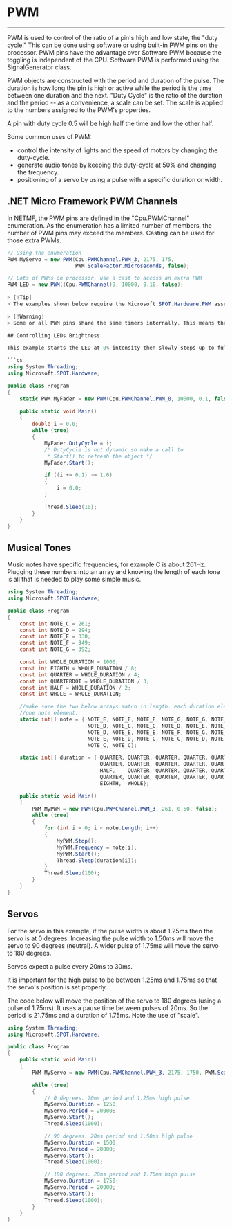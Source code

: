 # PWM
---

PWM is used to control of the ratio of a pin's high and low state, the "duty cycle." This can be done using software or using built-in PWM pins on the processor. PWM pins have the advantage over Software PWM because the toggling is independent of the CPU. Software PWM is performed using the SignalGenerator class.

PWM objects are constructed with the period and duration of the pulse.  The duration is how long the pin is high or active while the period is the time between one duration and the next. "Duty Cycle" is the ratio of the duration and the period -- as a convenience, a scale can be set. The scale is applied to the numbers assigned to the PWM's properties.

A pin with duty cycle 0.5 will be high half the time and low the other half.

Some common uses of PWM:
* control the intensity of lights and the speed of motors by changing the duty-cycle.
* generate audio tones by keeping the duty-cycle at 50% and changing the frequency.
* positioning of a servo by using a pulse with a specific duration or width.

## .NET Micro Framework PWM Channels
In NETMF, the PWM pins are defined in the "Cpu.PWMChannel" enumeration. As the enumeration has a limited number of members, the number of PWM pins may exceed the members. Casting can be used for those extra PWMs.

```cs
// Using the enumeration
PWM MyServo = new PWM(Cpu.PWMChannel.PWM_3, 2175, 175,
                      PWM.ScaleFactor.Microseconds, false);

// Lots of PWMs on processor, use a cast to access an extra PWM
PWM LED = new PWM((Cpu.PWMChannel)9, 10000, 0.10, false);
 
> [!Tip]
> The examples shown below require the Microsoft.SPOT.Hardware.PWM assembly; 

> [!Warning]
> Some or all PWM pins share the same timers internally. This means the changing frequency on one pin will also effect the others. However, the duty cycle can be different on all pins. Users needing to determine which pins share the same timer have two options. Either use trial and error on all PWM pins or check the processor manual.

## Controlling LEDs Brightness

This example starts the LED at 0% intensity then slowly steps up to full intensity, after which it reverts to 0% and starts over.

```cs
using System.Threading;
using Microsoft.SPOT.Hardware;

public class Program
{
    static PWM MyFader = new PWM(Cpu.PWMChannel.PWM_0, 10000, 0.1, false);

    public static void Main()
    {
        double i = 0.0;
        while (true)
        {
            MyFader.DutyCycle = i;
            /* DutyCycle is not dynamic so make a call to
             * Start() to refresh the object */
            MyFader.Start();

            if ((i += 0.1) >= 1.0)
            {
                i = 0.0;
            }

            Thread.Sleep(10);
        }
    }
}
```

## Musical Tones
Music notes have specific frequencies, for example C is about 261Hz. Plugging these numbers into an array and knowing the length of each tone is all that is needed to play some simple music.

```cs
using System.Threading;
using Microsoft.SPOT.Hardware;

public class Program
{
    const int NOTE_C = 261;
    const int NOTE_D = 294;
    const int NOTE_E = 330;
    const int NOTE_F = 349;
    const int NOTE_G = 392;

    const int WHOLE_DURATION = 1000;
    const int EIGHTH = WHOLE_DURATION / 8;
    const int QUARTER = WHOLE_DURATION / 4;
    const int QUARTERDOT = WHOLE_DURATION / 3;
    const int HALF = WHOLE_DURATION / 2;
    const int WHOLE = WHOLE_DURATION;

    //make sure the two below arrays match in length. each duration element corresponds to
    //one note element.
    static int[] note = { NOTE_E, NOTE_E, NOTE_F, NOTE_G, NOTE_G, NOTE_F, NOTE_E,
                          NOTE_D, NOTE_C, NOTE_C, NOTE_D, NOTE_E, NOTE_E, NOTE_D,
                          NOTE_D, NOTE_E, NOTE_E, NOTE_F, NOTE_G, NOTE_G, NOTE_F,
                          NOTE_E, NOTE_D, NOTE_C, NOTE_C, NOTE_D, NOTE_E, NOTE_D,
                          NOTE_C, NOTE_C};

    static int[] duration = { QUARTER, QUARTER, QUARTER, QUARTER, QUARTER, QUARTER,    QUARTER,
                              QUARTER, QUARTER, QUARTER, QUARTER, QUARTER, QUARTERDOT, EIGHTH,
                              HALF,    QUARTER, QUARTER, QUARTER, QUARTER, QUARTER,    QUARTER,
                              QUARTER, QUARTER, QUARTER, QUARTER, QUARTER, QUARTER,    QUARTERDOT,
                              EIGHTH,  WHOLE};

    public static void Main()
    {
        PWM MyPWM = new PWM(Cpu.PWMChannel.PWM_3, 261, 0.50, false);
        while (true)
        {
            for (int i = 0; i < note.Length; i++)
            {
                MyPWM.Stop();
                MyPWM.Frequency = note[i];
                MyPWM.Start();
                Thread.Sleep(duration[i]);
            }
            Thread.Sleep(100);
        }
    }
}
```

## Servos
For the servo in this example, if the pulse width is about 1.25ms then the servo is at 0 degrees. Increasing the pulse width to 1.50ms will move the servo to 90 degrees (neutral). A wider pulse of 1.75ms will move the servo to 180 degrees.

Servos expect a pulse every 20ms to 30ms.

It is important for the high pulse to be between 1.25ms and 1.75ms so that the servo's position is set properly.

The code below will move the position of the servo to 180 degrees (using a pulse of 1.75ms). It uses a pause time between pulses of 20ms. So the period is 21.75ms and a duration of 1.75ms. Note the use of "scale".

```cs
using System.Threading;
using Microsoft.SPOT.Hardware;

public class Program
{
    public static void Main()
    {
        PWM MyServo = new PWM(Cpu.PWMChannel.PWM_3, 2175, 1750, PWM.ScaleFactor.Microseconds, false);

        while (true)
        {
            // 0 degrees. 20ms period and 1.25ms high pulse
            MyServo.Duration = 1250;
            MyServo.Period = 20000;
            MyServo.Start();
            Thread.Sleep(1000);

            // 90 degrees. 20ms period and 1.50ms high pulse
            MyServo.Duration = 1500;
            MyServo.Period = 20000;
            MyServo.Start();
            Thread.Sleep(1000);

            // 180 degrees. 20ms period and 1.75ms high pulse
            MyServo.Duration = 1750;
            MyServo.Period = 20000;
            MyServo.Start();
            Thread.Sleep(1000);
        }
    }
}
```
